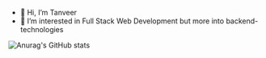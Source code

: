 - 👋 Hi, I’m Tanveer
- 👀 I’m interested in Full Stack Web Development but more into backend-technologies


<!---
tanveer-98/tanveer-98 is a ✨ special ✨ repository because its `README.md` (this file) appears on your GitHub profile.
You can click the Preview link to take a look at your changes.
--->

![Anurag's GitHub stats](https://github-readme-stats.vercel.app/api?username=tanveer-98&show_icons=true&theme=radical)
